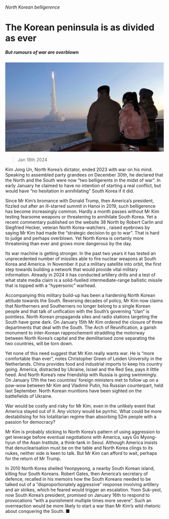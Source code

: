 ###### North Korean belligerence

# The Korean peninsula is as divided as ever 

##### But rumours of war are overblown 

![image](images/20240120_ASP502.jpg) 

> Jan 18th 2024 

Kim Jong Un, North Korea’s dictator, ended 2023 with war on his mind. Speaking to assembled party grandees on December 30th, he declared that the North and the South were now “two belligerents in the midst of war”. In early January he claimed to have no intention of starting a real conflict, but would have “no hesitation in annihilating” South Korea if it did.

Since Mr Kim’s bromance with Donald Trump, then America’s president, fizzled out after an ill-starred summit in Hanoi in 2019, such belligerence has become increasingly common. Hardly a month passes without Mr Kim testing fearsome weapons or threatening to annihilate South Korea. Yet a recent commentary published on the website 38 North by Robert Carlin and Siegfried Hecker, veteran North Korea-watchers , raised eyebrows by saying Mr Kim had made the “strategic decision to go to war”. That is hard to judge and perhaps overblown. Yet North Korea is certainly more threatening than ever and grows more dangerous by the day. 

Its war machine is getting stronger. In the past two years it has tested an unprecedented number of missiles able to fire nuclear weapons at South Korea and America. In November it put a military satellite into orbit, the first step towards building a network that would provide vital military information. Already in 2024 it has conducted artillery drills and a test of what state media claim is a solid-fuelled intermediate-range ballistic missile that is topped with a “hypersonic” warhead.

Accompanying this military build-up has been a hardening North Korean attitude towards the South. Reversing decades of policy, Mr Kim now claims that Northerners and Southerners no longer belong to a single Korean people and that talk of unification with the South’s governing “clan” is pointless. North Korean propaganda sites and radio stations targeting the South have gone dark. On January 15th Mr Kim ordered the closure of three departments that deal with the South. The Arch of Reunification, a garish monument to inter-Korean rapprochement straddling the motorway between North Korea’s capital and the demilitarised zone separating the two countries, will be torn down.

Yet none of this need suggest that Mr Kim really wants war. He is “more comfortable than ever”, notes Christopher Green of Leiden University in the Netherlands. China provides food and industrial imports to keep his country going. America, distracted by Ukraine, Israel and the Red Sea, pays it little heed. And North Korea’s new friendship with Russia is going swimmingly. On January 17th the two countries’ foreign ministers met to follow up on a pow-wow between Mr Kim and Vladimir Putin, his Russian counterpart, held last September. North Korean munitions have been sighted on the battlefields of Ukraine.

War would be costly and risky for Mr Kim, even in the unlikely event that America stayed out of it. Any victory would be pyrrhic. What could be more destabilising for his totalitarian regime than absorbing 52m people with a passion for democracy?

Mr Kim is probably sticking to North Korea’s pattern of using aggression to get leverage before eventual negotiations with America, says Go Myong-hyun of the Asan Institute, a think-tank in Seoul. Although America insists that denuclearisation must be on the table and North Korea clings to its nukes, neither side is keen to talk. But Mr Kim can afford to wait, perhaps for the return of Mr Trump. 

In 2010 North Korea shelled Yeonpyeong, a nearby South Korean island, killing four South Koreans. Robert Gates, then America’s secretary of defence, recalled in his memoirs how the South Koreans needed to be talked out of a “disproportionately aggressive” response involving artillery and air strikes, which he feared would trigger an escalation. Yoon Suk-yeol, now South Korea’s president, promised on January 16th to respond to provocations “with a punishment multiple times more severe”. Such an overreaction would be more likely to start a war than Mr Kim’s wild rhetoric about conquering the South. ■

